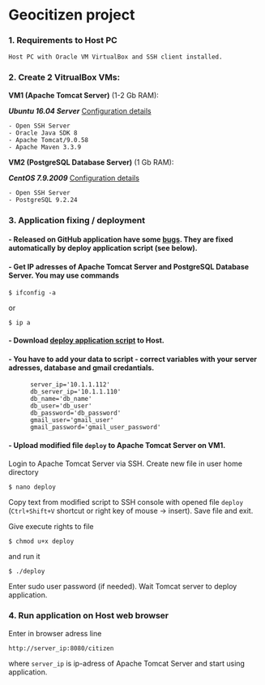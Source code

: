 # Geocitizen project

### 1. Requirements to Host PC
`Host PC with Oracle VM VirtualBox and SSH client installed.`

### 2. Create 2 VitrualBox VMs:
**VM1 (Apache Tomcat Server)** (1-2 Gb RAM): 

***Ubuntu 16.04 Server*** [Configuration details](TomcatServer.md)

    - Open SSH Server
    - Oracle Java SDK 8
    - Apache Tomcat/9.0.58
    - Apache Maven 3.3.9

**VM2 (PostgreSQL Database Server)** (1 Gb RAM): 

***CentOS 7.9.2009*** [Configuration details](PostgreSQL.md)

    - Open SSH Server
    - PostgreSQL 9.2.24
### 3. Application fixing / deployment

#### - Released on GitHub application have some [bugs](AppBugs.md). They are fixed automatically by deploy application script (see below).

#### - Get IP adresses of Apache Tomcat Server and PostgreSQL Database Server. You may use commands

`$ ifconfig -a`

or

`$ ip a`

#### - Download [deploy application script](deploy) to Host.

#### - You have to add your data to script - correct variables with your server adresses, database and gmail credantials.

          server_ip='10.1.1.112'
          db_server_ip='10.1.1.110'
          db_name='db_name'
          db_user='db_user'
          db_password='db_password'
          gmail_user='gmail_user'
          gmail_password='gmail_user_password'

#### - Upload modified file `deploy` to Apache Tomcat Server on VM1.
            
Login to Apache Tomcat Server via SSH. Create new file in user home directory
            
`$ nano deploy`
       
Copy text from modified script to SSH console with opened file `deploy` (`Ctrl+Shift+V` shortcut or right key of mouse -> insert). Save file and exit.

Give execute rights to file

`$ chmod u+x deploy`

and run it

`$ ./deploy`
        
Enter sudo user password (if needed). Wait Tomcat server to deploy application.

        
### 4. Run application on Host web browser

Enter in browser adress line

`http://server_ip:8080/citizen`

where `server_ip` is ip-adress of Apache Tomcat Server and start using application.

